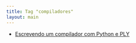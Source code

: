 ```yaml
---
title: Tag "compiladores"
layout: main
---
```


* [Escrevendo um compilador com Python e PLY](/./teaching/lasalle/compilers/python_ply_compiler)
